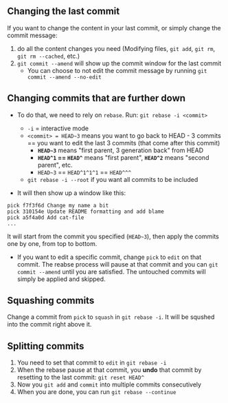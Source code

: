 ## Changing the last commit

If you want to change the content in your last commit, or simply change the commit message:

1. do all the content changes you need (Modifying files, `git add`, `git rm`, `git rm --cached`, etc.)
2. `git commit --amend` will show up the commit window for the last commit
   - You can choose to not edit the commit message by running `git commit --amend --no-edit`

## Changing commits that are further down

- To do that, we need to rely on `rebase`. Run:
  `git rebase -i <commit>`

  - `-i` = interactive mode
  - `<commit> = HEAD~3` means you want to go back to HEAD - 3 commits == you want to edit the last 3 commits (that come after this commit)
    - **`HEAD~3`** means "first parent, 3 generation back" from HEAD
    - **`HEAD^1` == `HEAD^`** means "first parent", **`HEAD^2`** means "second parent", etc.
    - `HEAD~3` == `HEAD^1^1^1` == `HEAD^^^`
  - `git rebase -i --root` if you want all commits to be included

- It will then show up a window like this:

```
pick f7f3f6d Change my name a bit
pick 310154e Update README formatting and add blame
pick a5f4a0d Add cat-file
...
```

It will start from the commit you specified (`HEAD~3`), then apply the commits one by one, from top to bottom.

- If you want to edit a specific commit, change `pick` to `edit` on that commit. The reabse process will pause at that commit and you can `git commit --amend` until you are satisfied. The untouched commits will simply be applied and skipped.

## Squashing commits

Change a commit from `pick` to `squash` in `git rebase -i`. It will be squshed into the commit right above it.

## Splitting commits

1. You need to set that commit to `edit` in `git rebase -i`
2. When the rebase pause at that commit, you **undo** that commit by resetting to the last commit: `git reset HEAD^`
3. Now you `git add` and `commit` into multiple commits consecutively
4. When you are done, you can run `git rebase --continue`
